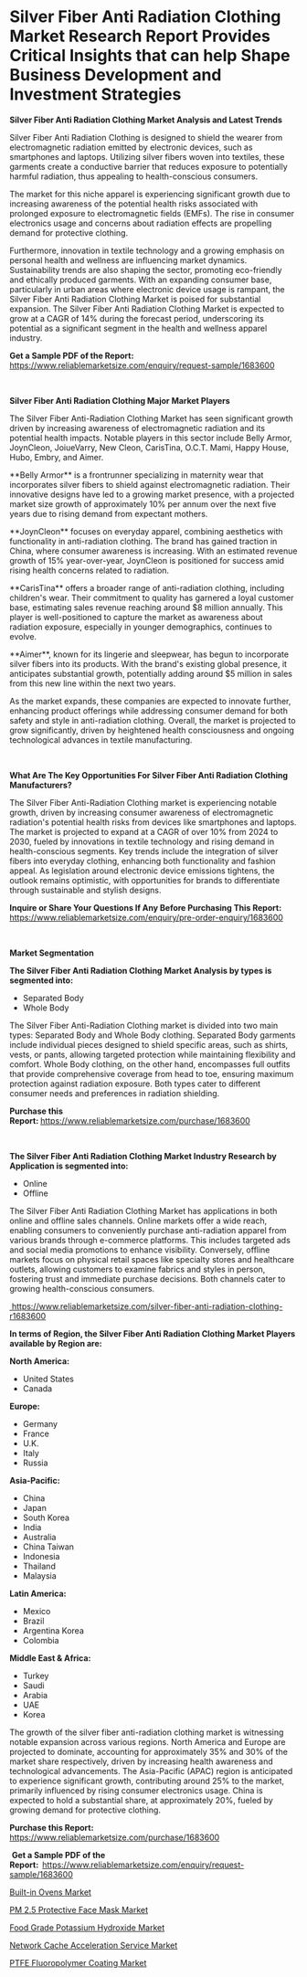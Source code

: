 <p><h1>Silver Fiber Anti Radiation Clothing Market Research Report Provides Critical Insights that can help Shape Business Development and Investment Strategies</h1></p><p><strong>Silver Fiber Anti Radiation Clothing Market Analysis and Latest Trends</strong></p>
<p><p>Silver Fiber Anti Radiation Clothing is designed to shield the wearer from electromagnetic radiation emitted by electronic devices, such as smartphones and laptops. Utilizing silver fibers woven into textiles, these garments create a conductive barrier that reduces exposure to potentially harmful radiation, thus appealing to health-conscious consumers. </p><p>The market for this niche apparel is experiencing significant growth due to increasing awareness of the potential health risks associated with prolonged exposure to electromagnetic fields (EMFs). The rise in consumer electronics usage and concerns about radiation effects are propelling demand for protective clothing. </p><p>Furthermore, innovation in textile technology and a growing emphasis on personal health and wellness are influencing market dynamics. Sustainability trends are also shaping the sector, promoting eco-friendly and ethically produced garments. With an expanding consumer base, particularly in urban areas where electronic device usage is rampant, the Silver Fiber Anti Radiation Clothing Market is poised for substantial expansion. The Silver Fiber Anti Radiation Clothing Market is expected to grow at a CAGR of 14% during the forecast period, underscoring its potential as a significant segment in the health and wellness apparel industry.</p></p>
<p><strong>Get a Sample PDF of the Report:&nbsp;</strong> <a href="https://www.reliablemarketsize.com/enquiry/request-sample/1683600?utm_campaign=1293&utm_medium=2&utm_source=Github&utm_content=ia&utm_term=15102024&utm_id=silver-fiber-anti-radiation-clothing">https://www.reliablemarketsize.com/enquiry/request-sample/1683600</a></p>
<p>&nbsp;</p>
<p><strong>Silver Fiber Anti Radiation Clothing Major Market Players</strong></p>
<p><p>The Silver Fiber Anti-Radiation Clothing Market has seen significant growth driven by increasing awareness of electromagnetic radiation and its potential health impacts. Notable players in this sector include Belly Armor, JoynCleon, JoiueVarry, New Cleon, CarisTina, O.C.T. Mami, Happy House, Hubo, Embry, and Aimer.</p><p>**Belly Armor** is a frontrunner specializing in maternity wear that incorporates silver fibers to shield against electromagnetic radiation. Their innovative designs have led to a growing market presence, with a projected market size growth of approximately 10% per annum over the next five years due to rising demand from expectant mothers.</p><p>**JoynCleon** focuses on everyday apparel, combining aesthetics with functionality in anti-radiation clothing. The brand has gained traction in China, where consumer awareness is increasing. With an estimated revenue growth of 15% year-over-year, JoynCleon is positioned for success amid rising health concerns related to radiation.</p><p>**CarisTina** offers a broader range of anti-radiation clothing, including children's wear. Their commitment to quality has garnered a loyal customer base, estimating sales revenue reaching around $8 million annually. This player is well-positioned to capture the market as awareness about radiation exposure, especially in younger demographics, continues to evolve.</p><p>**Aimer**, known for its lingerie and sleepwear, has begun to incorporate silver fibers into its products. With the brand's existing global presence, it anticipates substantial growth, potentially adding around $5 million in sales from this new line within the next two years.</p><p>As the market expands, these companies are expected to innovate further, enhancing product offerings while addressing consumer demand for both safety and style in anti-radiation clothing. Overall, the market is projected to grow significantly, driven by heightened health consciousness and ongoing technological advances in textile manufacturing.</p></p>
<p>&nbsp;</p>
<p><strong>What Are The Key Opportunities For Silver Fiber Anti Radiation Clothing Manufacturers?</strong></p>
<p><p>The Silver Fiber Anti-Radiation Clothing market is experiencing notable growth, driven by increasing consumer awareness of electromagnetic radiation's potential health risks from devices like smartphones and laptops. The market is projected to expand at a CAGR of over 10% from 2024 to 2030, fueled by innovations in textile technology and rising demand in health-conscious segments. Key trends include the integration of silver fibers into everyday clothing, enhancing both functionality and fashion appeal. As legislation around electronic device emissions tightens, the outlook remains optimistic, with opportunities for brands to differentiate through sustainable and stylish designs.</p></p>
<p><strong>Inquire or Share Your Questions If Any Before Purchasing This Report:</strong> <a href="https://www.reliablemarketsize.com/enquiry/pre-order-enquiry/1683600?utm_campaign=1293&utm_medium=2&utm_source=Github&utm_content=ia&utm_term=15102024&utm_id=silver-fiber-anti-radiation-clothing">https://www.reliablemarketsize.com/enquiry/pre-order-enquiry/1683600</a></p>
<p>&nbsp;</p>
<p><strong>Market Segmentation</strong></p>
<p><strong>The Silver Fiber Anti Radiation Clothing Market Analysis by types is segmented into:</strong></p>
<p><ul><li>Separated Body</li><li>Whole Body</li></ul></p>
<p><p>The Silver Fiber Anti-Radiation Clothing market is divided into two main types: Separated Body and Whole Body clothing. Separated Body garments include individual pieces designed to shield specific areas, such as shirts, vests, or pants, allowing targeted protection while maintaining flexibility and comfort. Whole Body clothing, on the other hand, encompasses full outfits that provide comprehensive coverage from head to toe, ensuring maximum protection against radiation exposure. Both types cater to different consumer needs and preferences in radiation shielding.</p></p>
<p><strong>Purchase this Report:&nbsp;</strong><a href="https://www.reliablemarketsize.com/purchase/1683600?utm_campaign=1293&utm_medium=2&utm_source=Github&utm_content=ia&utm_term=15102024&utm_id=silver-fiber-anti-radiation-clothing">https://www.reliablemarketsize.com/purchase/1683600</a></p>
<p>&nbsp;</p>
<p><strong>The Silver Fiber Anti Radiation Clothing Market Industry Research by Application is segmented into:</strong></p>
<p><ul><li>Online</li><li>Offline</li></ul></p>
<p><p>The Silver Fiber Anti Radiation Clothing Market has applications in both online and offline sales channels. Online markets offer a wide reach, enabling consumers to conveniently purchase anti-radiation apparel from various brands through e-commerce platforms. This includes targeted ads and social media promotions to enhance visibility. Conversely, offline markets focus on physical retail spaces like specialty stores and healthcare outlets, allowing customers to examine fabrics and styles in person, fostering trust and immediate purchase decisions. Both channels cater to growing health-conscious consumers.</p></p>
<p><a href="https://www.reliablemarketsize.com/silver-fiber-anti-radiation-clothing-r1683600?utm_campaign=1293&utm_medium=2&utm_source=Github&utm_content=ia&utm_term=15102024&utm_id=silver-fiber-anti-radiation-clothing">&nbsp;https://www.reliablemarketsize.com/silver-fiber-anti-radiation-clothing-r1683600</a></p>
<p><strong>In terms of Region, the Silver Fiber Anti Radiation Clothing Market Players available by Region are:</strong></p>
<p>
    <p> <strong> North America: </strong>
        <ul>
            <li>United States</li>
            <li>Canada</li>
        </ul>
        </p> 
    <p> <strong> Europe: </strong>
        <ul>
            <li>Germany</li>
            <li>France</li>
            <li>U.K.</li>
            <li>Italy</li>
            <li>Russia</li>
        </ul>
        </p> 
    <p> <strong> Asia-Pacific: </strong>
        <ul>
            <li>China</li>
            <li>Japan</li>
            <li>South Korea</li>
            <li>India</li>
            <li>Australia</li>
            <li>China Taiwan</li>
            <li>Indonesia</li>
            <li>Thailand</li>
            <li>Malaysia</li>
        </ul>
        </p> 
    <p> <strong> Latin America: </strong>
        <ul>
            <li>Mexico</li>
            <li>Brazil</li>
            <li>Argentina Korea</li>
            <li>Colombia</li>
        </ul>
        </p> 
    <p> <strong> Middle East & Africa: </strong>
        <ul>
            <li>Turkey</li>
            <li>Saudi</li>
            <li>Arabia</li>
            <li>UAE</li>
            <li>Korea</li>
        </ul>
    </p>
    </p>
<p><p>The growth of the silver fiber anti-radiation clothing market is witnessing notable expansion across various regions. North America and Europe are projected to dominate, accounting for approximately 35% and 30% of the market share respectively, driven by increasing health awareness and technological advancements. The Asia-Pacific (APAC) region is anticipated to experience significant growth, contributing around 25% to the market, primarily influenced by rising consumer electronics usage. China is expected to hold a substantial share, at approximately 20%, fueled by growing demand for protective clothing.</p></p>
<p><strong>Purchase this Report: </strong><a href="https://www.reliablemarketsize.com/purchase/1683600?utm_campaign=1293&utm_medium=2&utm_source=Github&utm_content=ia&utm_term=15102024&utm_id=silver-fiber-anti-radiation-clothing">https://www.reliablemarketsize.com/purchase/1683600</a></p>
<p>&nbsp;<strong>Get a Sample PDF of the Report:&nbsp;&nbsp;</strong><a href="https://www.reliablemarketsize.com/enquiry/request-sample/1683600?utm_campaign=1293&utm_medium=2&utm_source=Github&utm_content=ia&utm_term=15102024&utm_id=silver-fiber-anti-radiation-clothing">https://www.reliablemarketsize.com/enquiry/request-sample/1683600</a></p>
<p><strong></strong></p>
<p><p><a href="https://github.com/terisalmg/Market-Research-Report-List-1/blob/main/built-in-ovens-market.md?utm_campaign=1293&utm_medium=2&utm_source=Github&utm_content=ia&utm_term=15102024&utm_id=silver-fiber-anti-radiation-clothing">Built-in Ovens Market</a></p><p><a href="https://www.linkedin.com/pulse/top-trends-transforming-pm-25-protective-face-mask-market-2024-uwq7e?trk=public_post_embed_feed-article-content&utm_campaign=1293&utm_medium=2&utm_source=Github&utm_content=ia&utm_term=15102024&utm_id=silver-fiber-anti-radiation-clothing">PM 2.5 Protective Face Mask Market</a></p><p><a href="https://github.com/ardeliap6te/Market-Research-Report-List-1/blob/main/food-grade-potassium-hydroxide-market.md?utm_campaign=1293&utm_medium=2&utm_source=Github&utm_content=ia&utm_term=15102024&utm_id=silver-fiber-anti-radiation-clothing">Food Grade Potassium Hydroxide Market</a></p><p><a href="https://www.linkedin.com/pulse/network-cache-acceleration-service-market-maturity-analysis-jjquf?utm_campaign=1293&utm_medium=2&utm_source=Github&utm_content=ia&utm_term=15102024&utm_id=silver-fiber-anti-radiation-clothing">Network Cache Acceleration Service Market</a></p><p><a href="https://www.linkedin.com/pulse/in-depth-ptfe-fluoropolymer-coating-market-review-size-share-myzwf?utm_campaign=1293&utm_medium=2&utm_source=Github&utm_content=ia&utm_term=15102024&utm_id=silver-fiber-anti-radiation-clothing">PTFE Fluoropolymer Coating Market</a></p></p>
